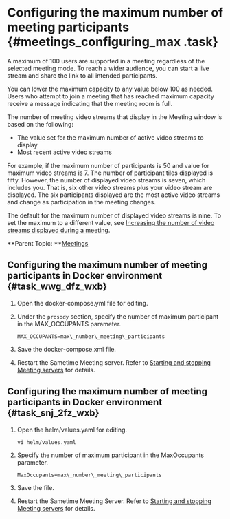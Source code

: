 # Configuring the maximum number of meeting participants {#meetings_configuring_max .task}

A maximum of 100 users are supported in a meeting regardless of the selected meeting mode. To reach a wider audience, you can start a live stream and share the link to all intended participants.

You can lower the maximum capacity to any value below 100 as needed. Users who attempt to join a meeting that has reached maximum capacity receive a message indicating that the meeting room is full.

The number of meeting video streams that display in the Meeting window is based on the following:

-   The value set for the maximum number of active video streams to display
-   Most recent active video streams

For example, if the maximum number of participants is 50 and value for maximum video streams is 7. The number of participant tiles displayed is fifty. However, the number of displayed video streams is seven, which includes you. That is, six other video streams plus your video stream are displayed. The six participants displayed are the most active video streams and change as participation in the meeting changes.

The default for the maximum number of displayed video streams is nine. To set the maximum to a different value, see [Increasing the number of video streams displayed during a meeting](increase_activecameras.md).

**Parent Topic: **[Meetings](meetings_configuring.md)

## Configuring the maximum number of meeting participants in Docker environment {#task_wwg_dfz_wxb}

1.  Open the docker-compose.yml file for editing.

2.  Under the `prosody` section, specify the number of maximum participant in the MAX\_OCCUPANTS parameter.

    ``` {#codeblock_q41_rhz_wxb}
    MAX_OCCUPANTS=max\_number\_meeting\_participants
    ```

3.  Save the docker-compose.xml file.

4.  Restart the Sametime Meeting server. Refer to [Starting and stopping Meeting servers](starting_and_stopping_meeting_servers.md) for details.


## Configuring the maximum number of meeting participants in Docker environment {#task_snj_2fz_wxb}

1.  Open the helm/values.yaml for editing.

    ``` {#codeblock_hcx_4sz_wxb}
    vi helm/values.yaml 
    ```

2.  Specify the number of maximum participant in the MaxOccupants parameter.

    ``` {#codeblock_fps_3sz_wxb}
    MaxOccupants=max\_number\_meeting\_participants 
    ```

3.  Save the file.

4.  Restart the Sametime Meeting Server. Refer to [Starting and stopping Meeting servers](starting_and_stopping_meeting_servers.md) for details.



